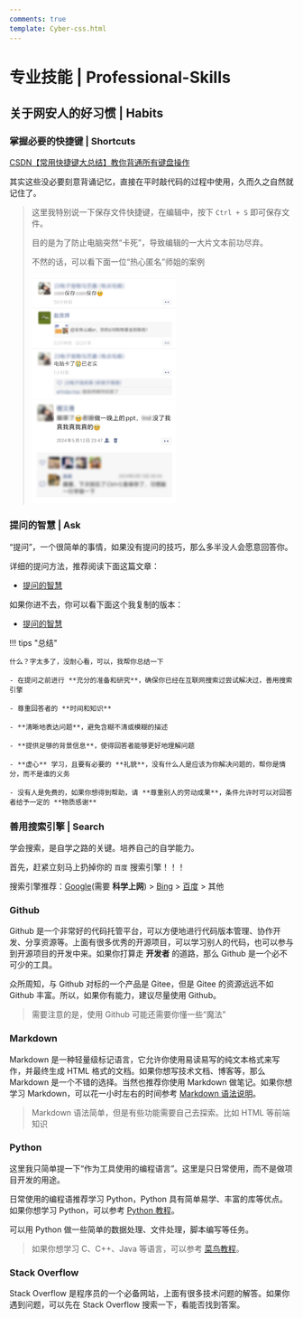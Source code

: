 ```yaml
---
comments: true
template: Cyber-css.html
---
```


# 专业技能 | Professional-Skills

## 关于网安人的好习惯 | Habits

### 掌握必要的快捷键 | Shortcuts

[CSDN【常用快捷键大总结】教你背通所有键盘操作](https://blog.csdn.net/weixin_42601136/article/details/122161192#/)

其实这些没必要刻意背诵记忆，直接在平时敲代码的过程中使用，久而久之自然就记住了。

> 这里我特别说一下保存文件快捷键，在编辑中，按下 `Ctrl + S` 即可保存文件。
>
> 目的是为了防止电脑突然“卡死”，导致编辑的一大片文本前功尽弃。
>
> 不然的话，可以看下面一位“热心匿名”师姐的案例
>
> <img src="image-20240613213800352.png" alt="image-20240613213800352" style="zoom: 25%;" />
> <img src="image-20240613213830707.png" alt="image-20240613213830707" style="zoom: 25%;" />

### 提问的智慧 | Ask

“提问”，一个很简单的事情，如果没有提问的技巧，那么多半没人会愿意回答你。

详细的提问方法，推荐阅读下面这篇文章：

- [提问的智慧](https://github.com/ryanhanwu/How-To-Ask-Questions-The-Smart-Way/blob/main/README-zh_CN.md)

如果你进不去，你可以看下面这个我复制的版本：

- [提问的智慧](How-To-Ask-Questions-The-Smart-Way.md)

!!! tips "总结"

    什么？字太多了，没耐心看，可以，我帮你总结一下
    
    - 在提问之前进行 **充分的准备和研究**，确保你已经在互联网搜索过尝试解决过，善用搜索引擎
    
    - 尊重回答者的 **时间和知识**
    
    - **清晰地表达问题**，避免含糊不清或模糊的描述
    
    - **提供足够的背景信息**，使得回答者能够更好地理解问题
    
    - **虚心** 学习，且要有必要的 **礼貌**，没有什么人是应该为你解决问题的，帮你是情分，而不是谁的义务
    
    - 没有人是免费的，如果你想得到帮助，请 **尊重别人的劳动成果**，条件允许时可以对回答者给予一定的 **物质感谢**

### 善用搜索引擎 | Search

学会搜索，是自学之路的关键。培养自己的自学能力。

首先，赶紧立刻马上扔掉你的 `百度` 搜索引擎！！！

搜索引擎推荐：[Google](https://www.google.com/)(需要 **科学上网**) > [Bing](https://cn.bing.com/) > [百度](https://www.baidu.com/) > 其他

### Github

Github 是一个非常好的代码托管平台，可以方便地进行代码版本管理、协作开发、分享资源等。上面有很多优秀的开源项目，可以学习别人的代码，也可以参与到开源项目的开发中来。如果你打算走 **开发者** 的道路，那么 Github 是一个必不可少的工具。

众所周知，与 Github 对标的一个产品是 Gitee，但是 Gitee 的资源远远不如 Github 丰富。所以，如果你有能力，建议尽量使用 Github。

> 需要注意的是，使用 Github 可能还需要你懂一些“魔法”

### Markdown

Markdown 是一种轻量级标记语言，它允许你使用易读易写的纯文本格式来写作，并最终生成 HTML 格式的文档。如果你想写技术文档、博客等，那么 Markdown 是一个不错的选择。当然也推荐你使用 Markdown 做笔记。如果你想学习 Markdown，可以花一小时左右的时间参考 [Markdown 语法说明](https://markdown.com.cn/)。

> Markdown 语法简单，但是有些功能需要自己去探索。比如 HTML 等前端知识

### Python

这里我只简单提一下“作为工具使用的编程语言”。这里是只日常使用，而不是做项目开发的用途。

日常使用的编程语推荐学习 Python，Python 具有简单易学、丰富的库等优点。如果你想学习 Python，可以参考 [Python 教程](https://www.runoob.com/python3/python3-tutorial.html)。

可以用 Python 做一些简单的数据处理、文件处理，脚本编写等任务。

> 如果你想学习 C、C++、Java 等语言，可以参考 [菜鸟教程](https://www.runoob.com/)。

### Stack Overflow

Stack Overflow 是程序员的一个必备网站，上面有很多技术问题的解答。如果你遇到问题，可以先在 Stack Overflow 搜索一下，看能否找到答案。
